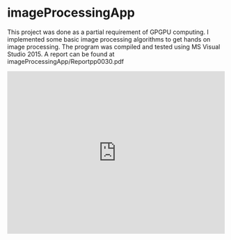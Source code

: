 # imageProcessingApp  
This project was done as a partial requirement of GPGPU computing. I implemented some basic image processing algorithms to get hands on image processing.
The program was compiled and tested using MS Visual Studio 2015. A report can be found at  imageProcessingApp/Reportpp0030.pdf
  
<embed src="https://github.com/CoalMining/imageProcessingApp/blob/master/Reportpp0030.pdf" width="500" height="375" type='application/pdf'>
